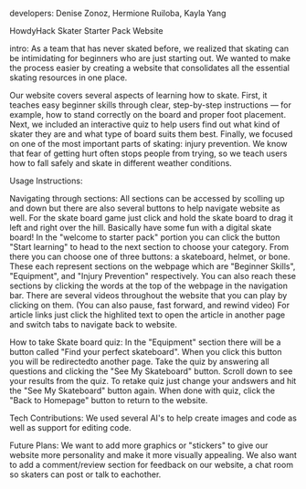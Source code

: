 developers: Denise Zonoz, Hermione Ruiloba, Kayla Yang

HowdyHack Skater Starter Pack Website

intro:
  As a team that has never skated before, we realized that skating can be intimidating for beginners who are just starting out. We wanted to make the process easier by creating a website that consolidates all the essential skating resources in one place.

  Our website covers several aspects of learning how to skate. First, it teaches easy beginner skills through clear, step-by-step instructions — for example, how to stand correctly on the board and proper foot placement. Next, we included an interactive quiz to help users find out what kind of skater they are and what type of board suits them best. Finally, we focused on one of the most important parts of skating: injury prevention. We know that fear of getting hurt often stops people from trying, so we teach users how to fall safely and skate in different weather conditions.

 
Usage Instructions: 

Navigating through sections:
  All sections can be accessed by scolling up and down but there are also several buttons to help navigate website as well. For the skate board game just click and hold the skate board to drag it left and right over the hill. Basically have some fun with a digital skate board! In the "welcome to starter pack" portion you can click the button "Start learning" to head to the next section to choose your category. From there you can choose one of three buttons: a skateboard, helmet, or bone. These each represent sections on the webpage which are "Beginner Skills", "Equipment", and "Injury Prevention" respectively. You can also reach these sections by clicking the words at the top of the webpage in the navigation bar. There are several videos throughout the website that you can play by clicking on them. (You can also pause, fast forward, and rewind video) For article links just click the highlited text to open the article in another page and switch tabs to navigate back to website. 


How to take Skate board quiz:
    In the "Equipment" section there will be a button called "Find your perfect skateboard". When you click this button you will be redirectedto another page. Take the quiz by answering all questions and clicking the "See My Skateboard" button. Scroll down to see your results from the quiz. To retake quiz just change your andswers and hit the "See My Skateboard" button again. When done with quiz, click the "Back to Homepage" button to return to the website.



Tech Contributions:
  We used several AI's to help create images and code as well as support for editing code.


Future Plans:
  We want to add more graphics or "stickers" to give our website more personality and make it more visually appealing. We also want to add a comment/review section for feedback on our website, a chat room so skaters can post or talk to eachother. 


